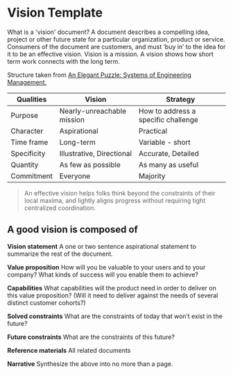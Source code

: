 # Vision Template

What is a 'vision' document? A document describes a compelling idea, project or other future state for a particular organization, product or service. Consumers of the document are customers, and must ‘buy in’ to the idea for it to be an effective vision. Vision is a mission. A vision shows how short term work connects with the long term.

Structure taken from [An Elegant Puzzle: Systems of Engineering Management.](https://www.amazon.com/Elegant-Puzzle-Systems-Engineering-Management/dp/1732265186)

| Qualities   | Vision                     | Strategy                            |
| ----------- | -------------------------- | ----------------------------------- |
| Purpose     | Nearly-unreachable mission | How to address a specific challenge |
| Character   | Aspirational               | Practical                           |
| Time frame  | Long-term                  | Variable - short                    |
| Specificity | Illustrative, Directional  | Accurate, Detailed                  |
| Quantity    | As few as possible         | As many as useful                   |
| Commitment  | Everyone                   | Majority                            |

> An effective vision helps folks think beyond the constraints of their local maxima, and lightly aligns progress without requiring tight centralized coordination.


## A good vision is composed of

**Vision statement**
A one or two sentence aspirational statement to summarize the rest of the document.

**Value proposition**
How will you be valuable to your users and to your company? What kinds of success will you enable them to achieve?

**Capabilities**
What capabilities will the product need in order to deliver on this value proposition? (Will it need to deliver against the needs of several distinct customer cohorts?)

**Solved constraints** 
What are the constraints of today that won’t exist in the future?

**Future constraints** 
What are the constraints of this future?

**Reference materials**
All related documents

**Narrative**
Synthesize the above into no more than a page.
